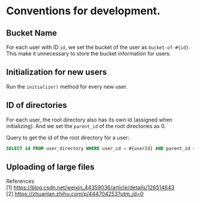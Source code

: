 # Conventions for development.

## Bucket Name
For each user with ID `id`, we set the bucket of the user as `bucket-of-#{id}`. This make it unnecessary to store the bucket information for users.

## Initialization for new users
Run the `initialize()` method for every new user.

## ID of directories
For each user, the root directory also has its own id (assigned when initializing).
And we set the `parent_id` of the root directories as 0.

Query to get the id of the root directory for a user:
```SQL
SELECT id FROM user_directory WHERE user_id = #{userId} AND parent_id = 0.
```

## Uploading of large files
References <br/>
[1] https://blog.csdn.net/weixin_44359036/article/details/126514643 <br/>
[2] https://zhuanlan.zhihu.com/p/444704253?utm_id=0

